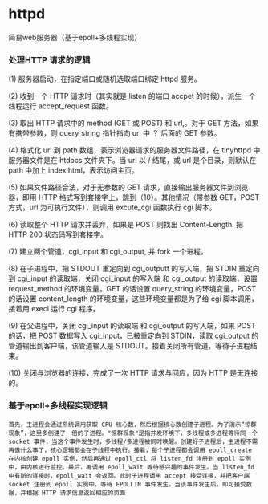 # httpd

简易web服务器（基于epoll+多线程实现）

### 处理HTTP 请求的逻辑

(1) 服务器启动，在指定端口或随机选取端口绑定 httpd 服务。

(2) 收到一个 HTTP 请求时（其实就是 listen 的端口 accpet 的时候），派生一个线程运行 accept_request 函数。

(3) 取出 HTTP 请求中的 method (GET 或 POST) 和 url,。对于 GET 方法，如果有携带参数，则 query_string 指针指向 url 中 ？ 后面的 GET 参数。

(4) 格式化 url 到 path 数组，表示浏览器请求的服务器文件路径，在 tinyhttpd 中服务器文件是在 htdocs 文件夹下。当 url 以 / 结尾，或 url 是个目录，则默认在 path 中加上 index.html，表示访问主页。

(5) 如果文件路径合法，对于无参数的 GET 请求，直接输出服务器文件到浏览器，即用 HTTP 格式写到套接字上，跳到（10）。其他情况（带参数 GET，POST 方式，url 为可执行文件），则调用 excute_cgi 函数执行 cgi 脚本。

(6) 读取整个 HTTP 请求并丢弃，如果是 POST 则找出 Content-Length. 把 HTTP 200  状态码写到套接字。

(7) 建立两个管道，cgi_input 和 cgi_output, 并 fork 一个进程。

(8) 在子进程中，把 STDOUT 重定向到 cgi_outputt 的写入端，把 STDIN 重定向到 cgi_input 的读取端，关闭 cgi_input 的写入端 和 cgi_output 的读取端，设置 request_method 的环境变量，GET 的话设置 query_string 的环境变量，POST 的话设置 content_length 的环境变量，这些环境变量都是为了给 cgi 脚本调用，接着用 execl 运行 cgi 程序。

(9) 在父进程中，关闭 cgi_input 的读取端 和 cgi_output 的写入端，如果 POST 的话，把 POST 数据写入 cgi_input，已被重定向到 STDIN，读取 cgi_output 的管道输出到客户端，该管道输入是 STDOUT。接着关闭所有管道，等待子进程结束。

(10) 关闭与浏览器的连接，完成了一次 HTTP 请求与回应，因为 HTTP 是无连接的。

### 基于epoll+多线程实现逻辑

    首先，主进程会通过系统调用获取 CPU 核心数，然后根据核心数创建子进程。为了演示“惊群现象”，这里多创建了一倍的子进程。"惊群现象"是指并发环境下，多线程或多进程等待同一个 socket 事件，当这个事件发生时，多线程/多进程被同时唤醒。创建好子进程后，主进程不需再做什么事了，核心逻辑都会在子线程中执行。接着，每个子进程都会调用 epoll_create 在内核创建 epoll 实例，然后再通过 epoll_ctl 将 listen_fd 注册到 epoll 实例中，由内核进行监控。最后，再调用 epoll_wait 等待感兴趣的事件发生。当 listen_fd 中有新的连接时，epoll_wait 会返回。此时子进程调用 accept 接受连接，并把客户端 socket 注册到 epoll 实例中，等待 EPOLLIN 事件发生。当该事件发生后，即可接受数据，并根据 HTTP 请求信息返回相应的页面
